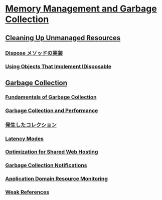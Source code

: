 # [Memory Management and Garbage Collection](memory-management-and-gc.md)
## [Cleaning Up Unmanaged Resources](unmanaged.md)
### [Dispose メソッドの実装](implementing-dispose.md)
### [Using Objects That Implement IDisposable](using-objects.md)
## [Garbage Collection](index.md)
### [Fundamentals of Garbage Collection](fundamentals.md)
### [Garbage Collection and Performance](performance.md)
### [発生したコレクション](induced.md)
### [Latency Modes](latency.md)
### [Optimization for Shared Web Hosting](optimization-for-shared-web-hosting.md)
### [Garbage Collection Notifications](notifications.md)
### [Application Domain Resource Monitoring](app-domain-resource-monitoring.md)
### [Weak References](weak-references.md)

